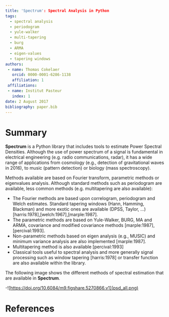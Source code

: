 ```yaml
---
title: 'Spectrum': Spectral Analysis in Python
tags:
  - spectral analysis
  - periodogram
  - yule-walker
  - multi-tapering
  - burg
  - ARMA
  - eigen-values
  - tapering windows
authors:
 - name: Thomas Cokelaer
   orcid: 0000-0001-6286-1138
   affiliation: 1
 affiliations:
 - name: Institut Pasteur
   index: 1
date: 2 August 2017
bibliography: paper.bib
---
```


# Summary

**Spectrum** is a Python library that includes tools to estimate Power Spectral Densities. Although the use of 
power spectrum of a signal is fundamental in electrical engineering (e.g. radio communications, radar), it has
a wide range of applications from cosmology (e.g., detection of gravitational waves in 2016), to music 
(pattern detection) or biology (mass spectroscopy).

Methods available are based on Fourier transform, parametric methods or eigenvalues analysis. Although standard methods such as 
periodogram are available, less common methods (e.g. multitapering are also available):

- The Fourier methods are based upon correlogram, periodogram and Welch estimates. Standard tapering windows (Hann, Hamming, Blackman) and more exotic ones are available (DPSS, Taylor, ...)[harris:1978],[welch:1967],[marple:1987].
- The parametric methods are based on Yule-Walker, BURG, MA and ARMA, covariance and modified covariance methods [marple:1987],[percival:1993].
- Non-parametric methods based on eigen analysis (e.g., MUSIC) and minimum variance analysis are also implemented [marple:1987].
- Multitapering method is also available [percival:1993]
- Classical tools useful to spectral analysis and more generally signal processing such as window tapering [harris:1978] or transfer function are also available within the library.

The following image shows the different methods of spectral estimation that are available in **Spectrum**.

-![https://doi.org/10.6084/m9.figshare.5270866.v1](psd_all.png)

# References
